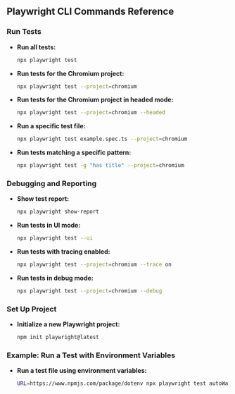 ## Playwright CLI Commands Reference

### Run Tests
- **Run all tests:**  
  ```sh
  npx playwright test
  ```
- **Run tests for the Chromium project:**  
  ```sh
  npx playwright test --project=chromium
  ```
- **Run tests for the Chromium project in headed mode:**  
  ```sh
  npx playwright test --project=chromium --headed
  ```
- **Run a specific test file:**  
  ```sh
  npx playwright test example.spec.ts --project=chromium
  ```
- **Run tests matching a specific pattern:**  
  ```sh
  npx playwright test -g "has title" --project=chromium
  ```

### Debugging and Reporting
- **Show test report:**  
  ```sh
  npx playwright show-report
  ```
- **Run tests in UI mode:**  
  ```sh
  npx playwright test --ui
  ```
- **Run tests with tracing enabled:**  
  ```sh
  npx playwright test --project=chromium --trace on
  ```
- **Run tests in debug mode:**  
  ```sh
  npx playwright test --project=chromium --debug
  ```

### Set Up Project
- **Initialize a new Playwright project:**  
  ```sh
  npm init playwright@latest
  ```

### Example: Run a Test with Environment Variables
- **Run a test file using environment variables:**  
  ```sh
  URL=https://www.npmjs.com/package/dotenv npx playwright test autoWaitingUsingENV.spec.ts --project=chromium --headed
  ```